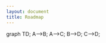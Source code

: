 ```yaml
---
layout: document
title: Roadmap
---
```


<div class="mermaid">
graph TD;
    A-->B;
    A-->C;
    B-->D;
    C-->D;
</div>